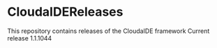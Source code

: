 # CloudaIDEReleases
This repository contains releases of the CloudaIDE framework
Current release 1.1.1044

